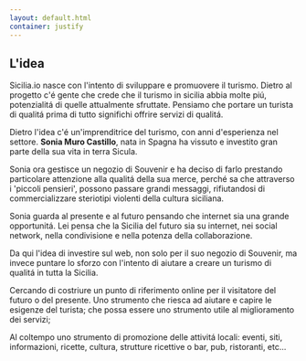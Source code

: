 ```yaml
---
layout: default.html
container: justify
---
```

## L'idea
Sicilia.io nasce con l'intento di sviluppare e promuovere il turismo.
Dietro al progetto c'é gente che crede che il turismo in sicilia abbia molte piú,
potenzialitá di quelle attualmente sfruttate.
Pensiamo che portare un turista di qualitá prima di tutto significhi offrire servizi di qualitá.

Dietro l'idea c'é un'imprenditrice del turismo, con anni d'esperienza nel settore.
**Sonia Muro Castillo**, nata in Spagna ha vissuto e investito gran parte della
sua vita in terra Sicula.

Sonia ora gestisce un negozio di Souvenir e ha deciso di farlo prestando
particolare attenzione alla qualitá della sua merce, perché sa che attraverso i 'piccoli pensieri',
possono passare grandi messaggi, rifiutandosi di commercializzare steriotipi violenti della cultura
siciliana.

Sonia guarda al presente e al futuro pensando che internet sia una grande opportunitá.
Lei pensa che la Sicilia del futuro sia su internet, nei social network, nella condivisione e
nella potenza della collaborazione.

Da qui l'idea di investire sul web, non solo per il suo negozio di Souvenir,
ma invece puntare lo sforzo con l'intento di aiutare a creare un turismo di qualitá in tutta la Sicilia.

Cercando di costriure un punto di riferimento online per il visitatore del futuro o del presente.
Uno strumento che riesca ad aiutare e capire le esigenze del turista;
che possa essere uno strumento utile al miglioramento dei servizi;

Al coltempo uno strumento di promozione delle attivitá locali: eventi, siti, informazioni, ricette, cultura, strutture ricettive o bar, pub, ristoranti, etc...
